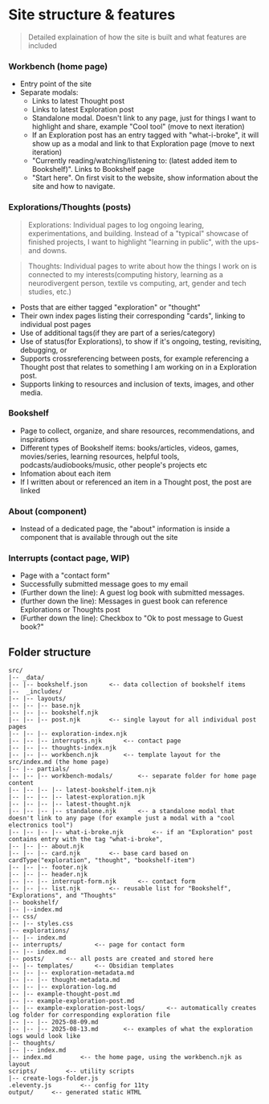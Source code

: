 # Site structure & features

> Detailed explaination of how the site is built and what features are included

### Workbench (home page)

-   Entry point of the site
-   Separate modals:
    -   Links to latest Thought post
    -   Links to latest Exploration post
    -   Standalone modal. Doesn't link to any page, just for things I want to highlight and share, example "Cool tool" (move to next iteration)
    -   If an Exploration post has an entry tagged with "what-i-broke", it will show up as a modal and link to that Exploration page (move to next iteration)
    -   "Currently reading/watching/listening to: (latest added item to Bookshelf)". Links to Bookshelf page
    -   "Start here". On first visit to the website, show information about the site and how to navigate.

### Explorations/Thoughts (posts)

> Explorations: Individual pages to log ongoing learing, experimentations, and building. Instead of a "typical" showcase of finished projects, I want to highlight "learning in public", with the ups- and downs.

> Thoughts: Individual pages to write about how the things I work on is connected to my interests(computing history, learning as a neurodivergent person, textile vs computing, art, gender and tech studies, etc.)

-   Posts that are either tagged "exploration" or "thought"
-   Their own index pages listing their corresponding "cards", linking to individual post pages
-   Use of additional tags(if they are part of a series/category)
-   Use of status(for Explorations), to show if it's ongoing, testing, revisiting, debugging, or
-   Supports crossreferencing between posts, for example referencing a Thought post that relates to something I am working on in a Exploration post.
-   Supports linking to resources and inclusion of texts, images, and other media.

### Bookshelf

-   Page to collect, organize, and share resources, recommendations, and inspirations
-   Different types of Bookshelf items: books/articles, videos, games, movies/series, learning resources, helpful tools, podcasts/audiobooks/music, other people's projects etc
-   Infomation about each item
-   If I written about or referenced an item in a Thought post, the post are linked

### About (component)

-   Instead of a dedicated page, the "about" information is inside a component that is available through out the site

### Interrupts (contact page, WIP)

-   Page with a "contact form"
-   Successfully submitted message goes to my email
-   (Further down the line): A guest log book with submitted messages.
-   (further down the line): Messages in guest book can reference Explorations or Thoughts post
-   (Further down the line): Checkbox to "Ok to post message to Guest book?"

## Folder structure

```
src/
|-- _data/
|-- |-- bookshelf.json      <-- data collection of bookshelf items
|--  _includes/
|-- |-- layouts/
|-- |-- |-- base.njk
|-- |-- |-- bookshelf.njk
|-- |-- |-- post.njk        <-- single layout for all individual post pages
|-- |-- |-- exploration-index.njk
|-- |-- |-- interrupts.njk      <-- contact page
|-- |-- |-- thoughts-index.njk
|-- |-- |-- workbench.njk       <-- template layout for the src/index.md (the home page)
|-- |-- partials/
|-- |-- |-- workbench-modals/       <-- separate folder for home page content
|-- |-- |-- |-- latest-bookshelf-item.njk
|-- |-- |-- |-- latest-exploration.njk
|-- |-- |-- |-- latest-thought.njk
|-- |-- |-- |-- standalone.njk      <-- a standalone modal that doesn't link to any page (for example just a modal with a "cool electronics tool")
|-- |-- |-- |-- what-i-broke.njk        <-- if an "Exploration" post contains entry with the tag "what-i-broke",
|-- |-- |-- about.njk
|-- |-- |-- card.njk        <-- base card based on cardType("exploration", "thought", "bookshelf-item")
|-- |-- |-- footer.njk
|-- |-- |-- header.njk
|-- |-- |-- interrupt-form.njk      <-- contact form
|-- |-- |-- list.njk        <-- reusable list for "Bookshelf", "Explorations", and "Thoughts"
|-- bookshelf/
|-- |--index.md
|-- css/
|-- |-- styles.css
|-- explorations/
|-- |-- index.md
|-- interrupts/         <-- page for contact form
|-- |-- index.md
|-- posts/      <-- all posts are created and stored here
|-- |-- templates/      <-- Obsidian templates
|-- |-- |-- exploration-metadata.md
|-- |-- |-- thought-metadata.md
|-- |-- |-- exploration-log.md
|-- |-- example-thought-post.md
|-- |-- example-exploration-post.md
|-- |-- example-exploration-post-logs/      <-- automatically creates log folder for corresponding exploration file
|-- |-- |-- 2025-08-09.md
|-- |-- |-- 2025-08-13.md       <-- examples of what the exploration logs would look like
|-- thoughts/
|-- |-- index.md
|-- index.md        <-- the home page, using the workbench.njk as layout
scripts/        <-- utility scripts
|-- create-logs-folder.js
.eleventy.js        <-- config for 11ty
output/     <-- generated static HTML
```
